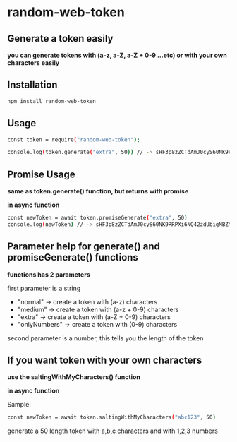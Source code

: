 # random-web-token

## Generate a token easily
**you can generate tokens with (a-z, a-Z, a-Z + 0-9 ...etc) or with your own characters easily**


## Installation

```sh
npm install random-web-token
```

## Usage

```sh
const token = require("random-web-token");

console.log(token.generate("extra", 50)) // -> sHF3p8zZCTdAmJ0cyS60NK9RRPXi6NQ42zdUbigMBZYZY0504H
```

## Promise Usage  

**same as token.generate() function, but returns with promise**

**in async function**

```sh
const newToken = await token.promiseGenerate("extra", 50)
console.log(newToken) // -> sHF3p8zZCTdAmJ0cyS60NK9RRPXi6NQ42zdUbigMBZYZY0504H
```

## Parameter help for generate() and promiseGenerate() functions

**functions has 2 parameters**

first parameter is a string
  - "normal"  -> create a token with (a-z) characters
  - "medium"  -> create a token with (a-z + 0-9) characters
  - "extra"   -> create a token with (a-Z + 0-9) characters
  - "onlyNumbers"   -> create a token with (0-9) characters

second parameter is a number, this tells you the length of the token

## If you want token with your own characters

**use the saltingWithMyCharacters() function**

**in async function**

Sample: 

```sh
const newToken = await token.saltingWithMyCharacters("abc123", 50)
```

generate a 50 length token with a,b,c characters and with 1,2,3 numbers
